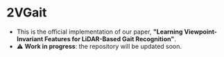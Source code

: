 # 2VGait

* This is the official implementation of our paper, **"Learning Viewpoint-Invariant Features for LiDAR-Based Gait Recognition"**.
* ⚠️ **Work in progress**: the repository will be updated soon.
